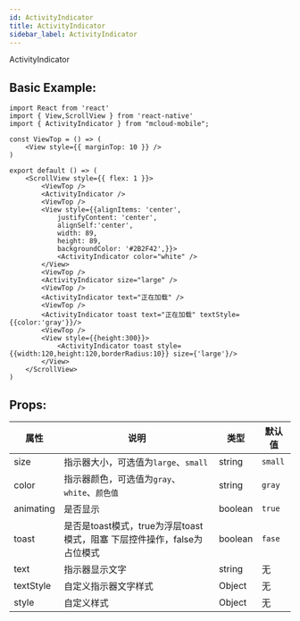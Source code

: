 ```yaml
---
id: ActivityIndicator
title: ActivityIndicator
sidebar_label: ActivityIndicator
---
```


ActivityIndicator

## Basic Example:

```SnackPlayer name=activity-indicator-simple
import React from 'react'
import { View,ScrollView } from 'react-native'
import { ActivityIndicator } from "mcloud-mobile";

const ViewTop = () => (
    <View style={{ marginTop: 10 }} />
)

export default () => (
    <ScrollView style={{ flex: 1 }}>
        <ViewTop />
        <ActivityIndicator />
        <ViewTop />
        <View style={{alignItems: 'center',
            justifyContent: 'center',
            alignSelf:'center',
            width: 89,
            height: 89,
            backgroundColor: '#2B2F42',}}>
            <ActivityIndicator color="white" />
        </View>
        <ViewTop />
        <ActivityIndicator size="large" />
        <ViewTop />
        <ActivityIndicator text="正在加载" />
        <ViewTop />
        <ActivityIndicator toast text="正在加载" textStyle={{color:'gray'}}/>
        <ViewTop />
        <View style={{height:300}}>
            <ActivityIndicator toast style={{width:120,height:120,borderRadius:10}} size={'large'}/>
        </View>
    </ScrollView>
)
```

## Props:

属性 | 说明 | 类型 | 默认值
----|-----|------|------
| size    | 指示器大小，可选值为`large`、`small` | string | `small`|
| color    | 指示器颜色，可选值为`gray`、`white`、`颜色值` | string | `gray`|
| animating | 是否显示 | boolean | `true`|
| toast  | 是否是toast模式，true为浮层toast模式，阻塞  下层控件操作，false为占位模式 | boolean | `fase`|
| text   | 指示器显示文字  | string |    无  |
| textStyle    | 自定义指示器文字样式 |   Object  | 无 |
| style    | 自定义样式 |   Object  | 无 |

